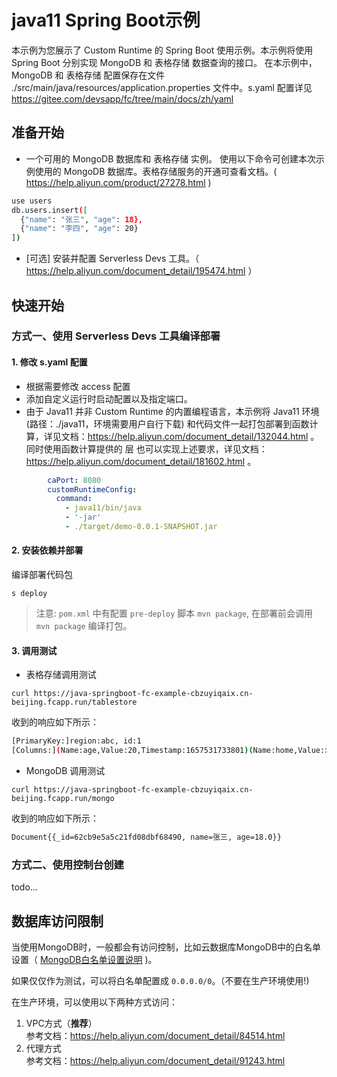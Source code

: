 # java11 Spring Boot示例

本示例为您展示了 Custom Runtime 的 Spring Boot 使用示例。本示例将使用 Spring Boot 分别实现 MongoDB 和 表格存储 数据查询的接口。
在本示例中，MongoDB 和 表格存储 配置保存在文件 ./src/main/java/resources/application.properties 文件中。s.yaml 配置详见 https://gitee.com/devsapp/fc/tree/main/docs/zh/yaml 

## 准备开始
- 一个可用的 MongoDB 数据库和 表格存储 实例。
使用以下命令可创建本次示例使用的 MongoDB 数据库。表格存储服务的开通可查看文档。( https://help.aliyun.com/product/27278.html )
```bash
use users
db.users.insert([
  {"name": "张三", "age": 18},
  {"name": "李四", "age": 20}
])
```


- [可选] 安装并配置 Serverless Devs 工具。（ https://help.aliyun.com/document_detail/195474.html ）

## 快速开始
### 方式一、使用 Serverless Devs 工具编译部署

#### 1. 修改 s.yaml 配置
- 根据需要修改 access 配置
- 添加自定义运行时启动配置以及指定端口。
- 由于 Java11 并非 Custom Runtime 的内置编程语言，本示例将 Java11 环境 (路径：./java11，环境需要用户自行下载) 和代码文件一起打包部署到函数计算，详见文档：https://help.aliyun.com/document_detail/132044.html 。
同时使用函数计算提供的 层 也可以实现上述要求，详见文档：https://help.aliyun.com/document_detail/181602.html 。

```yaml
        caPort: 8080
        customRuntimeConfig:
          command:
            - java11/bin/java
            - '-jar'
            - ./target/demo-0.0.1-SNAPSHOT.jar
```

#### 2. 安装依赖并部署

编译部署代码包
```shell
s deploy
```
> 注意: `pom.xml` 中有配置 `pre-deploy` 脚本 `mvn package`, 在部署前会调用 `mvn package` 编译打包。

#### 3. 调用测试

- 表格存储调用测试

```shell
curl https://java-springboot-fc-example-cbzuyiqaix.cn-beijing.fcapp.run/tablestore
```

收到的响应如下所示：

```bash
[PrimaryKey:]region:abc, id:1
[Columns:](Name:age,Value:20,Timestamp:1657531733801)(Name:home,Value:北京,Timestamp:1657618107569)(Name:name,Value:张三,Timestamp:1657531733801)
```

- MongoDB 调用测试
```shell
curl https://java-springboot-fc-example-cbzuyiqaix.cn-beijing.fcapp.run/mongo
```
收到的响应如下所示：

```bash
Document{{_id=62cb9e5a5c21fd08dbf68490, name=张三, age=18.0}}   
```

### 方式二、使用控制台创建
todo...

## 数据库访问限制
当使用MongoDB时，一般都会有访问控制，比如云数据库MongoDB中的白名单设置（ [MongoDB白名单设置说明](https://help.aliyun.com/document_detail/88888.htm) )。

如果仅仅作为测试，可以将白名单配置成 `0.0.0.0/0`。（不要在生产环境使用!)

在生产环境，可以使用以下两种方式访问：

1. VPC方式（**推荐**） <br>
   参考文档：https://help.aliyun.com/document_detail/84514.html
2. 代理方式<br>
   参考文档：https://help.aliyun.com/document_detail/91243.html


